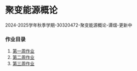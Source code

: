 # 聚变能源概论

2024-2025学年秋季学期-30320472-聚变能源概论-谭熠-更新中

### 作业目录

1. [第一周作业](week1/main.tex)
2. [第二周作业](week2/main.tex)
3. [第三周作业](week3/main.tex)

